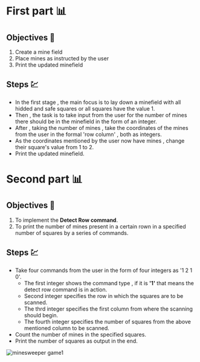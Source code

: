 # First part 📊

## Objectives 🧮
1. Create a mine field
2. Place mines as instructed by the user
3. Print the updated minefield

## Steps 💹

* In the first stage , the main focus is to lay down a minefield with all hidded and safe squares or all squares have the value 1.
* Then , the task is to take input from the user for the number of mines there should be in the minefield in the form of an integer.
* After , taking the number of mines , take the coordinates of the mines from the user in the formal 'row column' , both as integers.
* As the coordinates mentioned by the user now have mines , change their square's value from 1 to 2.
* Print the updated minefield.



# Second part 📊

## Objectives 🧮
1. To implement the **Detect Row command**.
2. To print the number of mines present in a certain rown in a specified number of squares by a series of commands.

## Steps 💹
* Take four commands from the user in the form of four integers as '1 2 1 0'.
  * The first integer shows the command type , if it is **'1'** that means the detect row command is in action.
  * Second integer specifies the row in which the squares are to be scanned.
  * The thrd integer specifies the first column from where the scanning should begin.
  * The fourth integer specifies the number of squares from the above mentioned column to be scanned.
* Count the number of mines in the specified squares.
* Print the number of squares as output in the end.


![minesweeper game1](https://user-images.githubusercontent.com/74143496/136357931-f99e4308-864b-41e1-826e-9081c35d9fc4.jpg)





